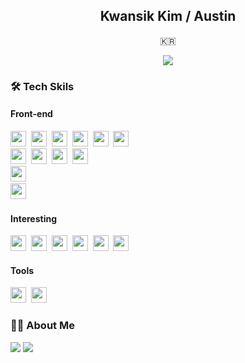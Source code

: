 <!-- 
![header](https://capsule-render.vercel.app/api?type=slice&color=auto&height=200&section=header&text=Kwansik%20Kim&&rotate=13&fontSize=80&fontColor=000&fontAlign=67&fontAlignY=33) -->

<!-- <h2 align="center">Junior Front-end Developer</h2> -->
<!-- <p align="center">🇰🇷<p> -->
<h2 align="center">Kwansik Kim / Austin</h2>
<p align="center">🇰🇷</p>

<div align="center">
  <a href="https://hits.seeyoufarm.com"><img src="https://hits.seeyoufarm.com/api/count/incr/badge.svg?url=https%3A%2F%2Fgithub.com%2Fkwansikdev&count_bg=%23ED6DA3&title_bg=%2386757E&icon=github.svg&icon_color=%23E7E7E7&title=Profile-views&edge_flat=false"/></a>
</div>

<h3>🛠 Tech Skils</h3>

<div>
<h4 >Front-end</h4>
  
<div >
    <img height=25" src="https://img.shields.io/badge/HTML5-E34F26?style=flat-square&logo=HTML5&logoColor=white"/>&nbsp
    <img height=25" src="https://img.shields.io/badge/CSS3-1572B6?style=flat-square&logo=CSS3&logoColor=white"/>&nbsp
    <img height=25" src="https://img.shields.io/badge/JavaScript-F7DF1E?style=flat-square&logo=JavaScript&logoColor=white"/>&nbsp
    <img height=25" src="https://img.shields.io/badge/React-61DAFB?style=flat-square&logo=React&logoColor=white"/>&nbsp
    <img height=25" src="https://img.shields.io/badge/TypeScript-3178C6?style=flat-square&logo=TypeScript&logoColor=white"/>&nbsp
    <img height=25" src="https://img.shields.io/badge/Next.js-000000?style=flat-square&logo=Next.js&logoColor=white"/>&nbsp
    <br />
    <img height=25" src="https://img.shields.io/badge/Redux-764ABC?style=flat-square&logo=Redux&logoColor=white"/>&nbsp
    <img height=25" src="https://img.shields.io/badge/Redux--toolkit-764ABC?style=flat-square&logo=Redux&logoColor=white"/>&nbsp
    <img height=25" src="https://img.shields.io/badge/Redux--Saga-999999?style=flat-square&logo=Redux-Saga&logoColor=white"/>&nbsp
    <img height=25" src="https://img.shields.io/badge/Recoil-FF9E0F?style=flat-square&&logoColor=white"/>&nbsp    
    <br />
    <img height=25" src="https://img.shields.io/badge/storybook-FF4785?style=flat-square&logo=storybook&logoColor=white"/>&nbsp
    <br />
    <img height=25" src="https://img.shields.io/badge/styled--components-DB7093?style=flat-square&logo=styled-components&logoColor=white"/>&nbsp

</div>


<h4>Interesting</h4>
                                                                                                                                         
<div>
  <img height=25 src="https://img.shields.io/badge/Next.js-000000?style=flat-square&logo=Next.js&logoColor=white"/>&nbsp
  <img height=25 src="https://img.shields.io/badge/MobX-FF9955?style=flat-square&logo=MobX&logoColor=white"/>&nbsp
  <img height=25 src="https://img.shields.io/badge/Jest-C21325?style=flat-square&logo=Jest&logoColor=white"/>&nbsp
  <img height=25 src="https://img.shields.io/badge/Mocha-8D6748?style=flat-square&logo=Mocha&logoColor=white"/>&nbsp
  <img height=25 src="https://img.shields.io/badge/socket.io-010101?style=flat-square&logo=socket.io&logoColor=white"/>&nbsp
  <img height=25 src="https://img.shields.io/badge/Electrone-47848F?style=flat-square&logo=Electron&logoColor=white"/>&nbsp
</div>
  
<h4>Tools</h4>
                                                                                                                    
<div>
  <img height=25" src="https://img.shields.io/badge/notion-000000?style=flat-square&logo=notion&logoColor=white" />&nbsp
  <img height=25" src="https://img.shields.io/badge/slack-4A154B?style=flat-square&logo=slack&logoColor=white" />&nbsp
</div>
<div>
  <h3>💁🏻 About Me</h3>
  
  <p>
    <a href="https://www.notion.so/kwansikdev/349ba09bb166408394f9fd125fb967e3"><img src="https://img.shields.io/badge/notion-000000?style=flat-square&logo=Gmail&logoColor=white&link=https://www.notion.so/kwansikdev/349ba09bb166408394f9fd125fb967e3"/></a>
    <a href="mailto:kwansikdev@gmail.com"><img src="https://img.shields.io/badge/Gmail-d14836?style=flat-square&logo=Gmail&logoColor=white&link=kwansikdev@gmail.com"/></a>  
  </p>
</div>
